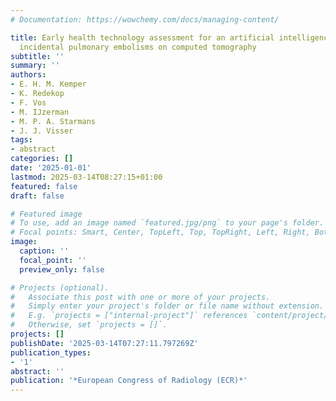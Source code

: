 ```yaml
---
# Documentation: https://wowchemy.com/docs/managing-content/

title: Early health technology assessment for an artificial intelligence tool to detect
  incidental pulmonary embolisms on computed tomography
subtitle: ''
summary: ''
authors:
- E. H. M. Kemper
- K. Redekop
- F. Vos
- M. IJzerman
- M. P. A. Starmans
- J. J. Visser
tags:
- abstract
categories: []
date: '2025-01-01'
lastmod: 2025-03-14T08:27:15+01:00
featured: false
draft: false

# Featured image
# To use, add an image named `featured.jpg/png` to your page's folder.
# Focal points: Smart, Center, TopLeft, Top, TopRight, Left, Right, BottomLeft, Bottom, BottomRight.
image:
  caption: ''
  focal_point: ''
  preview_only: false

# Projects (optional).
#   Associate this post with one or more of your projects.
#   Simply enter your project's folder or file name without extension.
#   E.g. `projects = ["internal-project"]` references `content/project/deep-learning/index.md`.
#   Otherwise, set `projects = []`.
projects: []
publishDate: '2025-03-14T07:27:11.797269Z'
publication_types:
- '1'
abstract: ''
publication: '*European Congress of Radiology (ECR)*'
---
```

